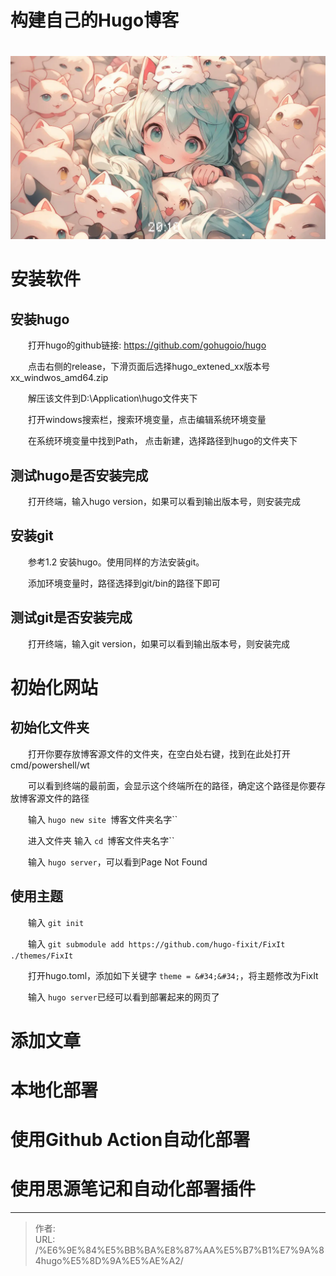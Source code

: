 # 构建自己的Hugo博客

　　![](/posts/构建自己的Hugo博客/image-20231127201019-zlo707q.webp)

# 安装软件

## 安装hugo

　　打开hugo的github链接: https://github.com/gohugoio/hugo

　　点击右侧的release，下滑页面后选择hugo_extened_xx版本号xx_windwos_amd64.zip

　　解压该文件到D:\Application\hugo文件夹下

　　打开windows搜索栏，搜索环境变量，点击编辑系统环境变量

　　在系统环境变量中找到Path， 点击新建，选择路径到hugo的文件夹下

## 测试hugo是否安装完成

　　打开终端，输入hugo version，如果可以看到输出版本号，则安装完成

## 安装git

　　参考1.2 安装hugo。使用同样的方法安装git。

　　添加环境变量时，路径选择到git/bin的路径下即可

## 测试git是否安装完成

　　打开终端，输入git version，如果可以看到输出版本号，则安装完成

# 初始化网站

## 初始化文件夹

　　打开你要存放博客源文件的文件夹，在空白处右键，找到在此处打开cmd/powershell/wt

　　可以看到终端的最前面，会显示这个终端所在的路径，确定这个路径是你要存放博客源文件的路径

　　输入 `hugo new site `博客文件夹名字``

　　进入文件夹 输入 `cd `博客文件夹名字``

　　输入 `hugo server`，可以看到Page Not Found

## 使用主题

　　输入 `git init`

　　输入 `git submodule add https://github.com/hugo-fixit/FixIt     ./themes/FixIt`

　　打开hugo.toml，添加如下关键字 `theme = &#34;&#34;`，将主题修改为FixIt

　　输入 `hugo server`已经可以看到部署起来的网页了

# 添加文章

# 本地化部署

# 使用Github Action自动化部署

# 使用思源笔记和自动化部署插件


---

> 作者:   
> URL: /%E6%9E%84%E5%BB%BA%E8%87%AA%E5%B7%B1%E7%9A%84hugo%E5%8D%9A%E5%AE%A2/  

